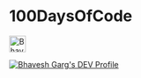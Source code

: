 # 100DaysOfCode

<a href="https://dev.to/bhavesh1129">
  <img src="https://d2fltix0v2e0sb.cloudfront.net/dev-badge.svg" alt="Bhavesh Garg's DEV Profile" height="30" width="30">
</a>

[![Bhavesh Garg's DEV Profile](https://d2fltix0v2e0sb.cloudfront.net/dev-badge.svg)](https://dev.to/bhavesh1129)

